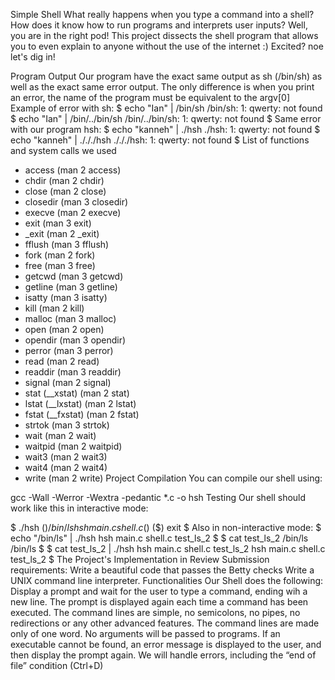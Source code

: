 Simple Shell
What really happens when you type a command into a shell? How does it know how to run programs and interprets user inputs? Well, you are in the right pod! This project dissects the shell program that allows you to even explain to anyone without the use of the internet :) Excited? noe let's dig in!

Program Output
Our program have the exact same output as sh (/bin/sh) as well as the exact same error output.
The only difference is when you print an error, the name of the program must be equivalent to the argv[0]
Example of error with sh:
$ echo "Ian" | /bin/sh
/bin/sh: 1: qwerty: not found
$ echo "Ian" | /bin/../bin/sh
/bin/../bin/sh: 1: qwerty: not found
$
Same error with our program hsh:
$ echo "kanneh" | ./hsh
./hsh: 1: qwerty: not found
$ echo "kanneh" | ./././hsh
./././hsh: 1: qwerty: not found
$
List of functions and system calls we used
- access (man 2 access)
- chdir (man 2 chdir)
- close (man 2 close)
- closedir (man 3 closedir)
- execve (man 2 execve)
- exit (man 3 exit)
- _exit (man 2 _exit)
- fflush (man 3 fflush)
- fork (man 2 fork)
- free (man 3 free)
- getcwd (man 3 getcwd)
- getline (man 3 getline)
- isatty (man 3 isatty)
- kill (man 2 kill)
- malloc (man 3 malloc)
- open (man 2 open)
- opendir (man 3 opendir)
- perror (man 3 perror)
- read (man 2 read)
- readdir (man 3 readdir)
- signal (man 2 signal)
- stat (__xstat) (man 2 stat)
- lstat (__lxstat) (man 2 lstat)
- fstat (__fxstat) (man 2 fstat)
- strtok (man 3 strtok)
- wait (man 2 wait)
- waitpid (man 2 waitpid)
- wait3 (man 2 wait3)
- wait4 (man 2 wait4)
- write (man 2 write)
Project Compilation
You can compile our shell using:

gcc -Wall -Werror -Wextra -pedantic *.c -o hsh
Testing
Our shell should work like this in interactive mode:

$ ./hsh
($) /bin/ls
hsh main.c shell.c
($)
($) exit
$
Also in non-interactive mode:
$ echo "/bin/ls" | ./hsh
hsh main.c shell.c test_ls_2
$
$ cat test_ls_2
/bin/ls
/bin/ls
$
$ cat test_ls_2 | ./hsh
hsh main.c shell.c test_ls_2
hsh main.c shell.c test_ls_2
$
The Project's Implementation in Review
Submission requirements:
Write a beautiful code that passes the Betty checks
Write a UNIX command line interpreter.
Functionalities
Our Shell does the following:
Display a prompt and wait for the user to type a command, ending wih a new line.
The prompt is displayed again each time a command has been executed.
The command lines are simple, no semicolons, no pipes, no redirections or any other advanced features.
The command lines are made only of one word. No arguments will be passed to programs.
If an executable cannot be found, an error message is displayed to the user, and then display the prompt again.
We will handle errors, including the “end of file” condition (Ctrl+D)
